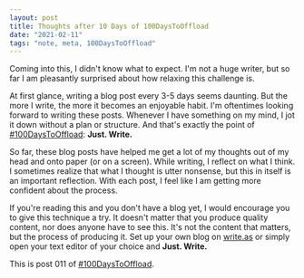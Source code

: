 ```yaml
---
layout: post
title: Thoughts after 10 Days of 100DaysToOffload
date: "2021-02-11"
tags: "note, meta, 100DaysToOffload"
---
```


Coming into this, I didn't know what to expect. I'm not a huge writer, but so far I am pleasantly surprised about how relaxing this challenge is.

At first glance, writing a blog post every 3-5 days seems daunting. But the more I write, the more it becomes an enjoyable habit. I'm oftentimes looking forward to writing these posts. Whenever I have something on my mind, I jot it down without a plan or structure. And that's exactly the point of [#100DaysToOffload](https://100daystooffload.com/): **Just. Write.**

So far, these blog posts have helped me get a lot of my thoughts out of my head and onto paper (or on a screen). While writing, I reflect on what I think. I sometimes realize that what I thought is utter nonsense, but this in itself is an important reflection. With each post, I feel like I am getting more confident about the process.

If you're reading this and you don't have a blog yet, I would encourage you to give this technique a try. It doesn't matter that you produce quality content, nor does anyone have to see this. It's not the content that matters, but the process of producing it. Set up your own blog on [write.as](https://write.as/) or simply open your text editor of your choice and **Just. Write.**

This is post 011 of [#100DaysToOffload](https://100daystooffload.com/).
